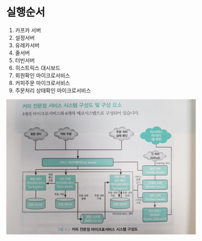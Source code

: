 # 실행순서

1. 카프카 서버   
2. 설정서버  
3. 유레카서버  
4. 줄서버  
5. 터빈서버  
6. 히스트릭스 대시보드  
7. 회원확인 마이크로서비스  
8. 커피주문 마이크로서비스  
9. 주문처리 상태확인 마이크로서비스

![구성도](./구성도.jpg)